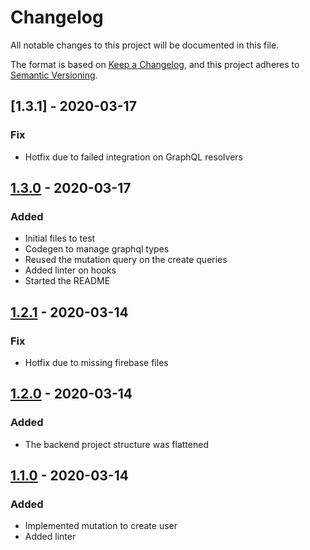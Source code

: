 # Changelog
All notable changes to this project will be documented in this file.

The format is based on [Keep a Changelog](https://keepachangelog.com/en/1.0.0/),
and this project adheres to [Semantic Versioning](https://semver.org/spec/v2.0.0.html).

## [1.3.1] - 2020-03-17
### Fix
 - Hotfix due to failed integration on GraphQL resolvers
## [1.3.0] - 2020-03-17
### Added
 - Initial files to test
 - Codegen to manage graphql types
 - Reused the mutation query on the create queries
 - Added linter on hooks
 - Started the README

## [1.2.1] - 2020-03-14
### Fix
 - Hotfix due to missing firebase files

## [1.2.0] - 2020-03-14
### Added
 - The backend project structure was flattened

## [1.1.0] - 2020-03-14
### Added
 - Implemented mutation to create user
 - Added linter

[1.1.0]: https://github.com/andylarquy/journal-book/releases/tag/v1.1.0

[1.2.0]: https://github.com/andylarquy/journal-book/releases/tag/v1.2.0

[1.2.1]: https://github.com/andylarquy/journal-book/releases/tag/v1.2.1

[1.3.0]: https://github.com/andylarquy/journal-book/releases/tag/v1.3.0